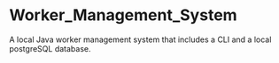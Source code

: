 # Worker_Management_System
A local Java worker management system that includes a CLI and a local postgreSQL database.
